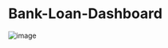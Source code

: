 # Bank-Loan-Dashboard
![image](https://github.com/user-attachments/assets/7c06220b-43fb-4a99-b705-eec610f4e91b)
